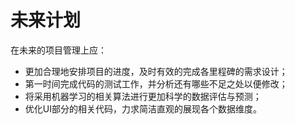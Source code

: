 # 未来计划
在未来的项目管理上应：
* 更加合理地安排项目的进度，及时有效的完成各里程碑的需求设计；
* 第一时间完成代码的测试工作，并分析还有哪些不足之处以便修改；
* 将采用机器学习的相关算法进行更加科学的数据评估与预测；
* 优化UI部分的相关代码，力求简洁直观的展现各个数据维度。
